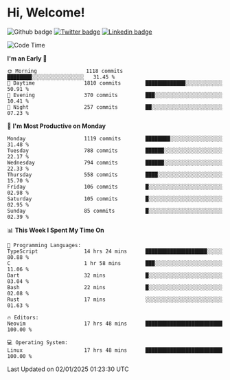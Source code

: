   # Hi, Welcome!
  ![Github badge](https://img.shields.io/github/followers/kraken-afk.svg?style=social&label=Follow&maxAge=2592000)
  [![Twitter badge](https://img.shields.io/badge/-Twitter-00acee?style=flat-square&logo=Twitter&logoColor=white)](https://twitter.com/trshppl)
  [![Linkedin badge](https://img.shields.io/badge/LinkedIn-0077B5?style=flat-square&logo=linkedin&logoColor=white)](https://www.linkedin.com/in/noveanrer)
<!--START_SECTION:waka-->
![Code Time](http://img.shields.io/badge/Code%20Time-571%20hrs%2033%20mins-blue)

**I'm an Early 🐤** 

```text
🌞 Morning                1118 commits        ████████░░░░░░░░░░░░░░░░░   31.45 % 
🌆 Daytime                1810 commits        █████████████░░░░░░░░░░░░   50.91 % 
🌃 Evening                370 commits         ███░░░░░░░░░░░░░░░░░░░░░░   10.41 % 
🌙 Night                  257 commits         ██░░░░░░░░░░░░░░░░░░░░░░░   07.23 % 
```
📅 **I'm Most Productive on Monday** 

```text
Monday                   1119 commits        ████████░░░░░░░░░░░░░░░░░   31.48 % 
Tuesday                  788 commits         ██████░░░░░░░░░░░░░░░░░░░   22.17 % 
Wednesday                794 commits         ██████░░░░░░░░░░░░░░░░░░░   22.33 % 
Thursday                 558 commits         ████░░░░░░░░░░░░░░░░░░░░░   15.70 % 
Friday                   106 commits         █░░░░░░░░░░░░░░░░░░░░░░░░   02.98 % 
Saturday                 105 commits         █░░░░░░░░░░░░░░░░░░░░░░░░   02.95 % 
Sunday                   85 commits          █░░░░░░░░░░░░░░░░░░░░░░░░   02.39 % 
```


📊 **This Week I Spent My Time On** 

```text
💬 Programming Languages: 
TypeScript               14 hrs 24 mins      ████████████████████░░░░░   80.88 % 
C                        1 hr 58 mins        ███░░░░░░░░░░░░░░░░░░░░░░   11.06 % 
Dart                     32 mins             █░░░░░░░░░░░░░░░░░░░░░░░░   03.04 % 
Bash                     22 mins             █░░░░░░░░░░░░░░░░░░░░░░░░   02.08 % 
Rust                     17 mins             ░░░░░░░░░░░░░░░░░░░░░░░░░   01.63 % 

🔥 Editors: 
Neovim                   17 hrs 48 mins      █████████████████████████   100.00 % 

💻 Operating System: 
Linux                    17 hrs 48 mins      █████████████████████████   100.00 % 
```


 Last Updated on 02/01/2025 01:23:30 UTC
<!--END_SECTION:waka-->